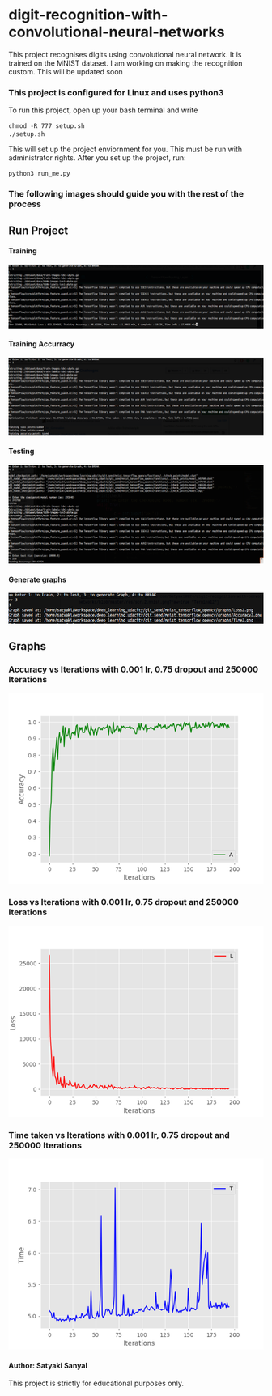 # digit-recognition-with-convolutional-neural-networks
This project recognises digits using convolutional neural network.
It is trained on the MNIST dataset.
I am working on making the recognition custom. This will be updated soon

### This project is configured for Linux and uses python3
To run this project, open up your bash terminal and write
```
chmod -R 777 setup.sh
./setup.sh
```
This will set up the project enviornment for you. This must be run with administrator rights.
After you set up the project, run:
```
python3 run_me.py
```
### The following images should guide you with the rest of the process


## Run Project

#### Training
![Terminal screen_1](https://github.com/Satyaki0924/digit-recognition-with-convolutional-neural-networks/blob/master/res/scr.1.mnist.png?raw=true "Terminal1")

#### Training Accurracy
![Terminal screen_2](https://github.com/Satyaki0924/digit-recognition-with-convolutional-neural-networks/blob/master/res/scr.2.mnist.png?raw=true "Terminal2")

#### Testing
![Terminal screen_3](https://github.com/Satyaki0924/digit-recognition-with-convolutional-neural-networks/blob/master/res/scr.3.mnist.png?raw=true "Terminal3")


#### Generate graphs
![Terminal screen_4](https://github.com/Satyaki0924/digit-recognition-with-convolutional-neural-networks/blob/master/res/scr.4.mnist.png?raw=true "Terminal4")


## Graphs

### Accuracy vs Iterations with 0.001 lr, 0.75 dropout and 250000 Iterations
![Accuracy](https://github.com/Satyaki0924/digit-recognition-with-convolutional-neural-networks/blob/master/res/Accuracy1.png?raw=true "Accuracy")

### Loss vs Iterations with 0.001 lr, 0.75 dropout and 250000 Iterations
![Loss](https://github.com/Satyaki0924/digit-recognition-with-convolutional-neural-networks/blob/master/res/Loss1.png?raw=true "Loss")


### Time taken vs Iterations with 0.001 lr, 0.75 dropout and 250000 Iterations
![Time](https://github.com/Satyaki0924/digit-recognition-with-convolutional-neural-networks/blob/master/res/Time1.png?raw=true "Time")


#### Author: Satyaki Sanyal
This project is strictly for educational purposes only.
